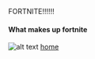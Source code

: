 FORTNITE!!!!!!
#### What makes up fortnite
![alt text](https://techcrunch.com/wp-content/uploads/2018/07/fortnite05.jpg?w=730&crop=1)
[home](index)
